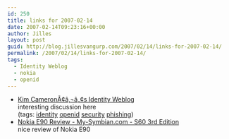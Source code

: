 ```yaml
---
id: 250
title: links for 2007-02-14
date: 2007-02-14T09:23:16+00:00
author: Jilles
layout: post
guid: http://blog.jillesvangurp.com/2007/02/14/links-for-2007-02-14/
permalink: /2007/02/14/links-for-2007-02-14/
tags:
  - Identity Weblog
  - nokia
  - openid
---
```

<ul class="delicious">
	<li>
		<div class="delicious-link"><a href="http://www.identityblog.com/">Kim CameronÃ¢â‚¬â„¢s Identity Weblog</a></div>
		<div class="delicious-extended">interesting discussion here</div>
		<div class="delicious-tags">(tags: <a href="http://del.icio.us/jillesvangurp/identity">identity</a> <a href="http://del.icio.us/jillesvangurp/openid">openid</a> <a href="http://del.icio.us/jillesvangurp/security">security</a> <a href="http://del.icio.us/jillesvangurp/phishing">phishing</a>)</div>
	</li>
	<li>
		<div class="delicious-link"><a href="http://my-symbian.com/s60v3/review_e90.php">Nokia E90 Review - My-Symbian.com - S60 3rd Edition</a></div>
		<div class="delicious-extended">nice review of Nokia E90</div>
	</li>
</ul>
